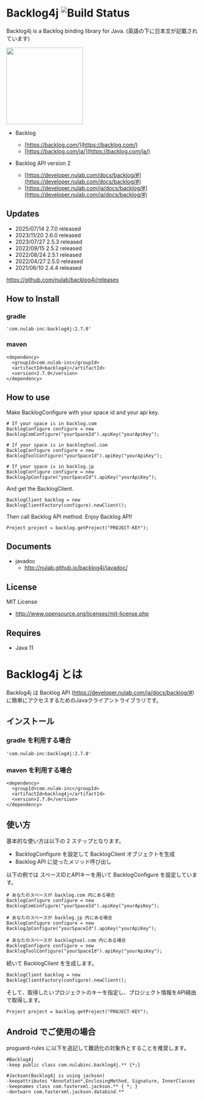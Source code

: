 # Backlog4j ![Build Status](https://github.com/nulab/backlog4j/actions/workflows/build.yml/badge.svg?branch=master)

Backlog4j is a Backlog binding library for Java.
(英語の下に日本文が記載されています)

<img src="https://raw.githubusercontent.com/nulab/backlog4j/master/Backlog_logo.png" width='200'>


* Backlog
    * [https://backlog.com/](https://backlog.com/)
    * [https://backlog.com/ja/](https://backlog.com/ja/)

* Backlog API version 2
    * [https://developer.nulab.com/docs/backlog/#](https://developer.nulab.com/docs/backlog/#)
    * [https://developer.nulab.com/ja/docs/backlog/#](https://developer.nulab.com/ja/docs/backlog/#)


## Updates
* 2025/07/14 2.7.0 released
* 2023/11/20 2.6.0 released
* 2023/07/27 2.5.3 released
* 2022/09/15 2.5.2 released
* 2022/08/24 2.5.1 released
* 2022/04/27 2.5.0 released
* 2021/06/10 2.4.4 released

https://github.com/nulab/backlog4j/releases

## How to Install

### gradle

    'com.nulab-inc:backlog4j:2.7.0'

### maven

    <dependency>
      <groupId>com.nulab-inc</groupId>
      <artifactId>backlog4j</artifactId>
      <version>2.7.0</version>
    </dependency>

## How to use
Make BacklogConfigure with your space id and your api key.

    # If your space is in backlog.com
    BacklogConfigure configure = new BacklogComConfigure("yourSpaceId").apiKey("yourApiKey");

    # If your space is in backlogtool.com
    BacklogConfigure configure = new BacklogToolConfigure("yourSpaceId").apiKey("yourApiKey");

    # If your space is in backlog.jp
    BacklogConfigure configure = new BacklogJpConfigure("yourSpaceId").apiKey("yourApiKey");

And get the BacklogClient.

    BacklogClient backlog = new BacklogClientFactory(configure).newClient();


Then call Backlog API method. Enjoy Backlog API!

    Project project = backlog.getProject("PROJECT-KEY");



## Documents

* javadoc
    * http://nulab.github.io/backlog4j/javadoc/

## License

MIT License

* http://www.opensource.org/licenses/mit-license.php

## Requires
* Java 11


# Backlog4j とは
Backlog4j は Backlog API (https://developer.nulab.com/ja/docs/backlog/#) に簡単にアクセスするためのJavaクライアントライブラリです。

## インストール

### gradle を利用する場合

    'com.nulab-inc:backlog4j:2.7.0'

### maven を利用する場合

    <dependency>
      <groupId>com.nulab-inc</groupId>
      <artifactId>backlog4j</artifactId>
      <version>2.7.0</version>
    </dependency>

## 使い方

基本的な使い方は以下の 2 ステップとなります。

* BacklogConfigure を設定して BacklogClient オブジェクトを生成
* Backlog API に従ったメソッド呼び出し

以下の例では スペースIDとAPIキーを用いて BacklogConfigure を設定しています。

    # あなたのスペースが backlog.com 内にある場合
    BacklogConfigure configure = new BacklogComConfigure("yourSpaceId").apiKey("yourApiKey");

    # あなたのスペースが backlog.jp 内にある場合
    BacklogConfigure configure = new BacklogJpConfigure("yourSpaceId").apiKey("yourApiKey");

    # あなたのスペースが backlogtool.com 内にある場合
    BacklogConfigure configure = new BacklogToolConfigure("yourSpaceId").apiKey("yourApiKey");

続いて BacklogClient を生成します。

    BacklogClient backlog = new BacklogClientFactory(configure).newClient();

そして、取得したいプロジェクトのキーを指定し、プロジェクト情報をAPI経由で取得します。

    Project project = backlog.getProject("PROJECT-KEY");


## Android でご使用の場合
proguard-rules に以下を追記して難読化の対象外とすることを推奨します。

    #Backlog4j
    -keep public class com.nulabinc.backlog4j.** {*;}

    #Jackson(Backlog4j is using jackson)
    -keepattributes *Annotation*,EnclosingMethod, Signature, InnerClasses
    -keepnames class com.fasterxml.jackson.** { *; }
    -dontwarn com.fasterxml.jackson.databind.**
